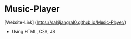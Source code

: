 # Music-Player
[Website-Link] (https://sahiljangra10.github.io/Music-Player/)
* Using HTML, CSS, JS
